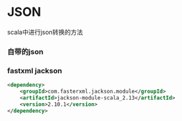 # JSON

scala中进行json转换的方法

### 自带的json

### 



### fastxml jackson

```xml
<dependency>
    <groupId>com.fasterxml.jackson.module</groupId>
    <artifactId>jackson-module-scala_2.13</artifactId>
    <version>2.10.1</version>
</dependency>
```